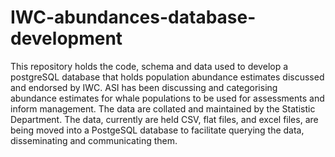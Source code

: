 # IWC-abundances-database-development
This repository holds the code, schema and data used to develop a postgreSQL database that holds population abundance estimates discussed and endorsed by IWC. 
ASI has been discussing and categorising abundance estimates for whale populations to be used for assessments and inform management. The data are collated and maintained by the Statistic Department. 
The data, currently are held CSV, flat files, and excel files, are being moved into a PostgeSQL database to facilitate querying the data, disseminating and communicating them.
